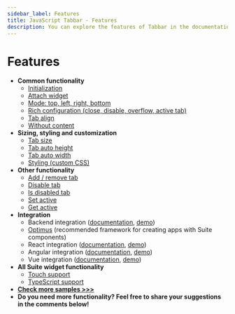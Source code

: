 ```yaml
---
sidebar_label: Features
title: JavaScript Tabbar - Features 
description: You can explore the features of Tabbar in the documentation of the DHTMLX JavaScript UI library. Browse developer guides and API reference, try out code examples and live demos, and download a free 30-day evaluation version of DHTMLX Suite 7.
---
```


# Features

- **Common functionality**
  - [Initialization](https://snippet.dhtmlx.com/uysfjo5z)
  - [Attach widget](https://snippet.dhtmlx.com/o1jwmw1l)
  - [Mode: top, left, right, bottom](https://snippet.dhtmlx.com/xq6k0tts)
  - [Rich configuration (сlose, disable, overflow, active tab)](https://snippet.dhtmlx.com/xqthiy66)
  - [Tab align](https://snippet.dhtmlx.com/bctscs71)
  - [Without content](https://snippet.dhtmlx.com/7jzrifql)
- **Sizing, styling and customization**
  - [Tab size](https://snippet.dhtmlx.com/yy841z3j)
  - [Tab auto height](https://snippet.dhtmlx.com/pqvycp1c)
  - [Tab auto width](https://snippet.dhtmlx.com/mlzko8am)
  - [Styling (custom CSS)](https://snippet.dhtmlx.com/47en9f0a)
- **Other functionality**
  - [Add / remove tab](https://snippet.dhtmlx.com/z5vjj83y)
  - [Disable tab](https://snippet.dhtmlx.com/9l3egq3z)
  - [Is disabled tab](https://snippet.dhtmlx.com/86er2y7m)
  - [Set active](https://snippet.dhtmlx.com/u9ryz38f)
  - [Get active](https://snippet.dhtmlx.com/xpvkcwiu)
- **Integration**
  - Backend integration ([documentation](integration/suite_and_backend.md), [demo](https://github.com/DHTMLX/nodejs-suite-demo))
  - [Optimus](optimus_guides.md) (recommended framework for creating apps with Suite components)
  - React integration ([documentation](integration/suite_and_react.md), [demo](https://github.com/DHTMLX/react-widgets))
  - Angular integration ([documentation](integration/suite_and_angular.md), [demo](https://github.com/DHTMLX/angular-suite-demo))
  - Vue integration ([documentation](integration/suite_and_vue.md), [demo](https://github.com/DHTMLX/vue-suite-demo))
- **All Suite widget functionality**
  - [Touch support](https://snippet.dhtmlx.com/q3cu6x1a)
  - [TypeScript support](common_features/using_typescript.md)
- [**Check more samples >>>**](https://snippet.dhtmlx.com/all?text=tabbar)
- **Do you need more functionality? Feel free to share your suggestions in the comments below!**
